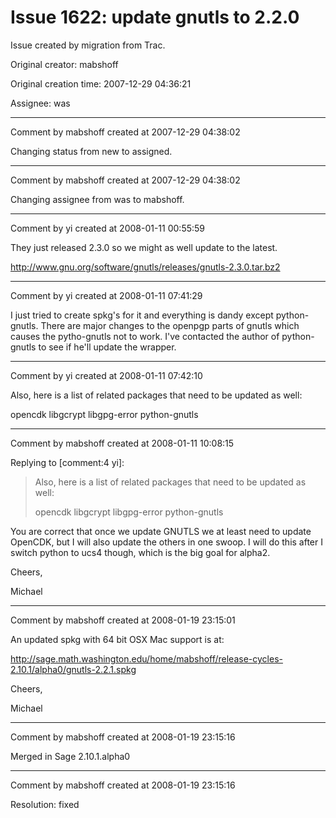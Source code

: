 # Issue 1622: update gnutls to 2.2.0

Issue created by migration from Trac.

Original creator: mabshoff

Original creation time: 2007-12-29 04:36:21

Assignee: was




---

Comment by mabshoff created at 2007-12-29 04:38:02

Changing status from new to assigned.


---

Comment by mabshoff created at 2007-12-29 04:38:02

Changing assignee from was to mabshoff.


---

Comment by yi created at 2008-01-11 00:55:59

They just released 2.3.0 so we might as well update to the latest.

http://www.gnu.org/software/gnutls/releases/gnutls-2.3.0.tar.bz2


---

Comment by yi created at 2008-01-11 07:41:29

I just tried to create spkg's for it and everything is dandy except python-gnutls.  There are major changes to the openpgp parts of gnutls which causes the pytho-gnutls not to work. I've contacted the author of python-gnutls to see if he'll update the wrapper.


---

Comment by yi created at 2008-01-11 07:42:10

Also, here is a list of related packages that need to be updated as well:

opencdk
libgcrypt
libgpg-error
python-gnutls


---

Comment by mabshoff created at 2008-01-11 10:08:15

Replying to [comment:4 yi]:
> Also, here is a list of related packages that need to be updated as well:
> 
> opencdk
> libgcrypt
> libgpg-error
> python-gnutls

You are correct that once we update GNUTLS we at least need to update OpenCDK, but I will also update the others in one swoop. I will do this after I switch python to ucs4 though, which is the big goal for alpha2.

Cheers,

Michael


---

Comment by mabshoff created at 2008-01-19 23:15:01

An updated spkg with 64 bit OSX Mac support is at:

http://sage.math.washington.edu/home/mabshoff/release-cycles-2.10.1/alpha0/gnutls-2.2.1.spkg

Cheers,

Michael


---

Comment by mabshoff created at 2008-01-19 23:15:16

Merged in Sage 2.10.1.alpha0


---

Comment by mabshoff created at 2008-01-19 23:15:16

Resolution: fixed
